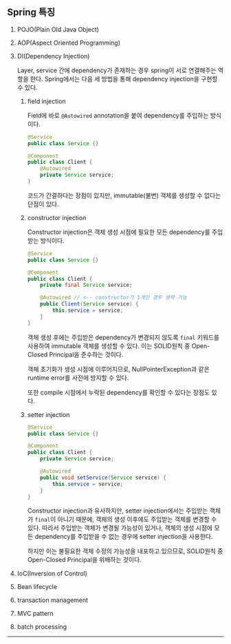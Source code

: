 ## Spring 특징

1.  POJO(Plain Old Java Object)

2.  AOP(Aspect Oriented Programming)

3.  DI(Dependency Injection)

    Layer, service 간에 dependency가 존재하는 경우 spring이 서로 연결해주는 역할을 한다. Spring에서는 다음 세 방법을 통해 dependency injection을 구현할 수 있다.

    1.  field injection

        Field에 바로 `@Autowired` annotation을 붙여 dependency를 주입하는 방식이다.

        ```java
        @Service
        public class Service {}

        @Component
        public class Client {
            @Autowired
            private Service service;
        }
        ```

        코드가 간결하다는 장점이 있지만, immutable(불변) 객체를 생성할 수 없다는 단점이 있다.

    2.  constructor injection

        Constructor injection은 객체 생성 시점에 필요한 모든 dependency를 주입받는 방식이다.

        ```java
        @Service
        public class Service {}

        @Component
        public class Client {
            private final Service service;

            @Autowired // <-- constructor가 1개인 경우 생략 가능
            public Client(Service service) {
                this.service = service;
            }
        }
        ```

        객체 생성 후에는 주입받은 dependency가 변경되지 않도록 `final` 키워드를 사용하여 immutable 객체를 생성할 수 있다. 이는 SOLID원칙 중 Open-Closed Principal을 준수하는 것이다.

        객체 초기화가 생성 시점에 이루어지므로, NullPointerException과 같은 runtime error를 사전에 방지할 수 있다.

        또한 compile 시점에서 누락된 dependency를 확인할 수 있다는 장점도 있다.

    3.  setter injection

        ```java
        @Service
        public class Service {}

        @Component
        public class Client {
            private Service service;

            @Autowired
            public void setService(Service service) {
                this.service = service;
            }
        }
        ```

        Constructor injection과 유사하지만, setter injection에서는 주입받는 객체가 `final`이 아니기 때문에, 객체의 생성 이후에도 주입받는 객체를 변경할 수 있다. 따라서 주입받는 객체가 변경될 가능성이 있거나, 객체의 생성 시점에 모든 dependency를 주입받을 수 없는 경우에 setter injection을 사용한다.

        하지만 이는 불필요한 객체 수정의 가능성을 내포하고 있으므로, SOLID원칙 중 Open-Closed Principal을 위배하는 것이다.

4.  IoC(Inversion of Control)

5.  Bean lifecycle

6.  transaction management

7.  MVC pattern

8.  batch processing

---
